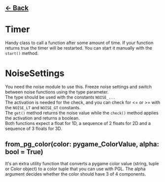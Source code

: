 ## [<- Back](PGL.md)

# Timer

Handy class to call a function after some amount of time. If your function returns true the timer will be restarted. You can start it manually with the `start()` method.

# NoiseSettings

You need the noise module to use this. Freeze noise settings and switch between noise functions using the type parameter. <br>
The type should be used with the constants `NOISE_...`<br>
The activation is needed for the check, and you can check for <= or >= with the `NOISE_LT` and `NOISE_GT` constants.<br>
The `get()` method returns the noise value while the `check()` method applies the activation and returns a boolean.<br>
Both functions expect a float for 1D, a sequence of 2 floats for 2D and a sequence of 3 floats for 3D.

## from_pg_color(color: pygame_ColorValue, alpha: bool = True)

It's an extra utility function that converts a pygame color value (string, tuple or Color object) to a color tuple that you can use with PGL. The alpha argument decides whether the color should have 3 of 4 components.
